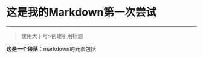 # 这是我的Markdown第一次尝试
---
> 使用大于号>创建引用标题

**这是一个段落**：markdown的元素包括
<!--stackedit_data:
eyJoaXN0b3J5IjpbMTAwMTk4NTkyOF19
-->
